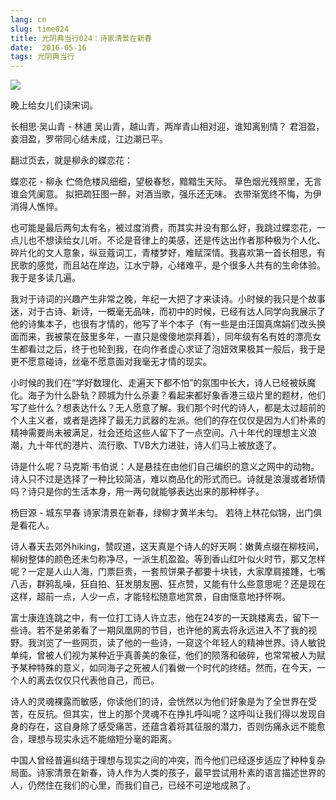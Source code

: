 ```yaml
---
lang: cn
slug: time024
title: 光阴典当行024：诗家清景在新春
date:  2016-05-16
tags: 光阴典当行
---
```

<!-- more -->
![](/uploads/time024.jpg)

晚上给女儿们读宋词。

长相思·吴山青 - 林逋
吴山青，越山青，两岸青山相对迎，谁知离别情？
君泪盈，妾泪盈，罗带同心结未成，江边潮已平。

翻过页去，就是柳永的蝶恋花：

蝶恋花 - 柳永
伫倚危楼风细细，望极春愁，黯黯生天际。
草色烟光残照里，无言谁会凭阑意。 
拟把疏狂图一醉，对酒当歌，强乐还无味。
衣带渐宽终不悔，为伊消得人憔悴。

也可能是最后两句太有名，被过度消费，而其实并没有那么好，我跳过蝶恋花，一点儿也不想读给女儿听。不论是音律上的美感，还是传达出作者那种极为个人化、碎片化的文人意象，纵豆蔻词工，青楼梦好，难赋深情。我喜欢第一首长相思，有民歌的感觉，而且站在岸边，江水宁静，心绪难平，是个很多人共有的生命体验。我于是多读几遍。

我对于诗词的兴趣产生非常之晚，年纪一大把了才来读诗。小时候的我只是个故事迷，对于古诗、新诗，一概毫无品味，而初中的时候，已经有达人同学向我展示了他的诗集本子，也很有才情的，他写了半个本子（有一些是由汪国真席娟们改头换面而来，我被蒙在鼓里多年，一直只是傻傻地崇拜着），同年级有名有姓的漂亮女生都看过之后，终于也轮到我，在向作者虚心求证了泡妞效果极其一般后，我于是更不愿意碰诗，丝毫不愿意面对我毫无才情的现实。

小时候的我们在“学好数理化、走遍天下都不怕”的氛围中长大，诗人已经被妖魔化。海子为什么卧轨？顾城为什么杀妻？看起来都好象香港三级片里的题材，他们写了些什么？想表达什么？无人愿意了解。我们那个时代的诗人，都是太过超前的个人主义者，或者是选择了最无力武器的左派。他们的存在仅仅是因为人们朴素的精神需要尚未被满足，社会还给这些人留下了一点空间。八十年代的理想主义浪潮，九十年代的港片、流行歌、TVB大力进驻，诗人们马上被放逐了。

诗是什么呢？马克斯·韦伯说：人是悬挂在由他们自己编织的意义之网中的动物。诗人只不过是选择了一种比较简洁，难以商品化的形式而已。诗就是浪漫或者矫情吗？诗只是你的生活本身，用一两句就能够表达出来的那种样子。

杨巨源 - 城东早春
诗家清景在新春，绿柳才黄半未匀。
若待上林花似锦，出门俱是看花人。

诗人春天去郊外hiking，赞叹道，这天真是个诗人的好天啊：嫩黄点缀在柳枝间，柳树整体的颜色还未匀称净尽，一派生机盈盈。等到香山红叶似火时节，那又怎样呢？一定是人山人海，门票巨贵，一套煎饼果子都要十块钱，大家摩肩接踵，七嘴八舌，群鸦乱噪，狂自拍、狂发朋友圈、狂点赞，又能有什么些意思呢？还是现在这样，超前一点，人少一点，才能轻松随意地赏景，自由惬意地抒怀啊。

富士康连连跳之中，有一位打工诗人许立志，他在24岁的一天跳楼离去，留下一些诗。若不是弟弟看了一期凤凰网的节目，也许他的离去将永远进入不了我的视野。我浏览了一些网页，读了他的一些诗，一窥这个年轻人的精神世界。诗人敏锐单纯，曾被人们视为某种近乎真善美的象征，他们的陨落和破碎，也常常被人为赋予某种特殊的意义，如同海子之死被人们看做一个时代的终结。然而，在今天，一个人的离去仅仅只代表他自己，而已。

诗人的灵魂裸露而敏感，你读他们的诗，会恍然以为他们好象是为了全世界在受苦，在反抗。但其实，世上的那个灵魂不在挣扎呼叫呢？这呼叫让我们得以发现自身的存在，这自身除了感受痛苦，还蕴含着将其征服的潜力，否则伤痛永远不能愈合，理想与现实永远不能缩短分毫的距离。

中国人曾经普遍纠结于理想与现实之间的冲突，而今他们已经逐步适应了种种复杂局面。诗家清景在新春，诗人作为人类的孩子，最早尝试用朴素的语言描述世界的人，仍然住在我们的心里，而我们自己，已经不可逆地成熟了。